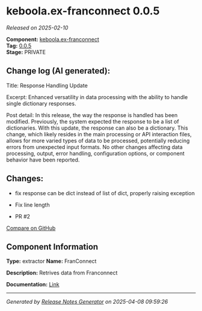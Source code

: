 #  keboola.ex-franconnect 0.0.5

_Released on 2025-02-10_

**Component:** [keboola.ex-franconnect](https://github.com/keboola/component-franconnect)  
**Tag:** [0.0.5](https://github.com/keboola/component-franconnect/releases/tag/0.0.5)  
**Stage:** PRIVATE


## Change log (AI generated):
Title: Response Handling Update

Excerpt: Enhanced versatility in data processing with the ability to handle single dictionary responses.

Post detail: In this release, the way the response is handled has been modified. Previously, the system expected the response to be a list of dictionaries. With this update, the response can also be a dictionary. This change, which likely resides in the main processing or API interaction files, allows for more varied types of data to be processed, potentially reducing errors from unexpected input formats. No other changes affecting data processing, output, error handling, configuration options, or component behavior have been reported.



## Changes:



- fix response can be dict instead of list of dict, properly raising exception 




- Fix line length 




- PR #2 



[Compare on GitHub](https://github.com/keboola/component-franconnect/compare/0.0.4...0.0.5)



## Component Information
**Type:** extractor
**Name:** FranConnect

**Description:** Retrives data from Franconnect


**Documentation:** [Link](https://github.com/keboola/component-franconnect/blob/master/README.md)



---
_Generated by [Release Notes Generator](https://github.com/keboola/release-notes-generator)
on 2025-04-08 09:59:26_
